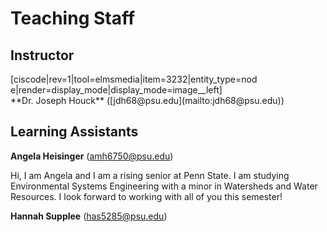 # Teaching Staff

## Instructor
<div style="max-width:400px">[ciscode|rev=1|tool=elmsmedia|item=3232|entity_type=node|render=display_mode|display_mode=image__left]</div>
**Dr. Joseph Houck** ([jdh68@psu.edu](mailto:jdh68@psu.edu))


<div class="spacer" style="display:block;overflow:hidden;width:100%;"></div>


## Learning Assistants

**Angela Heisinger** ([amh6750@psu.edu](mailto:amh6750@psu.edu))

Hi, I am Angela and I am a rising senior at Penn State. I am studying Environmental Systems Engineering with a minor in Watersheds and Water Resources. I look forward to working with all of you this semester!

**Hannah Supplee** ([has5285@psu.edu](mailto:has5285@psu.edu))

